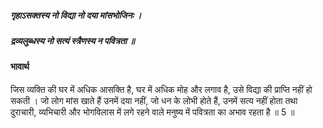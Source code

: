 ##### गृहाऽसक्तस्य नो विद्या नो दया मांसभोजिनः ।
##### द्रव्यलुब्धस्य नो सत्यं स्त्रैणस्य न पवित्रता ॥

#### भावार्थ

जिस व्यक्ति की घर में अधिक आसक्ति है, घर में अधिक मोह और लगाव है, उसे विद्या की प्राप्ति नहीं हो सकती । जो लोग मांस खाते हैं उनमें दया नहीं, जो धन के लोभी होते हैं, उनमें सत्य नहीं होता तथा दुराचारी, व्यभिचारी और भोगविलास में लगे रहने वाले मनुष्य में पवित्रता का अभाव रहता है ॥ 5 ॥